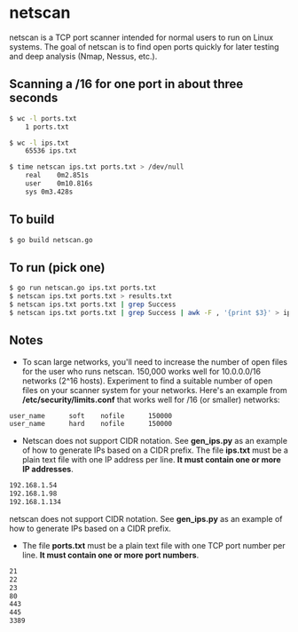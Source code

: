 # netscan

netscan is a TCP port scanner intended for normal users to run on Linux systems. The goal of netscan is to find open ports quickly for later testing and deep analysis (Nmap, Nessus, etc.).

## Scanning a /16 for one port in about three seconds

```bash
$ wc -l ports.txt 
    1 ports.txt

$ wc -l ips.txt 
    65536 ips.txt

$ time netscan ips.txt ports.txt > /dev/null
    real    0m2.851s
    user    0m10.816s
    sys 0m3.428s
```

## To build

```bash
$ go build netscan.go
```

## To run (pick one) 

```bash
$ go run netscan.go ips.txt ports.txt
$ netscan ips.txt ports.txt > results.txt
$ netscan ips.txt ports.txt | grep Success
$ netscan ips.txt ports.txt | grep Success | awk -F , '{print $3}' > ips.txt
```

## Notes

* To scan large networks, you'll need to increase the number of open files for the user who runs netscan. 150,000 works well for 10.0.0.0/16 networks (2^16 hosts). Experiment to find a suitable number of open files on your scanner system for your networks. Here's an example from __/etc/security/limits.conf__ that works well for /16 (or smaller) networks:

```bash
user_name      soft    nofile      150000
user_name      hard    nofile      150000
```

* Netscan does not support CIDR notation. See __gen_ips.py__ as an example of how to generate IPs based on a CIDR prefix. The file __ips.txt__ must be a plain text file with one IP address per line. __It must contain one or more IP addresses__.

```bash
192.168.1.54
192.168.1.98
192.168.1.134
```
netscan does not support CIDR notation. See __gen_ips.py__ as an example of how to generate IPs based on a CIDR prefix.

* The file __ports.txt__ must be a plain text file with one TCP port number per line. __It must contain one or more port numbers__.

```bash
21
22
23
80
443
445
3389
```

